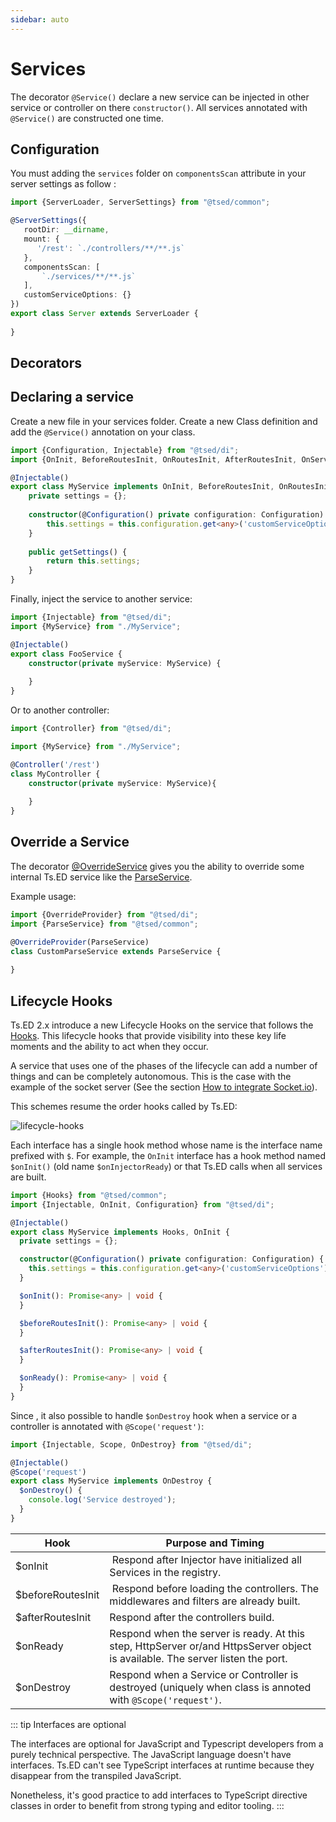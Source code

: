 ```yaml
---
sidebar: auto
---
```

# Services

The decorator `@Service()` declare a new service can be injected in other service or controller on there `constructor()`.
All services annotated with `@Service()` are constructed one time.

## Configuration

You must adding the `services` folder on `componentsScan` attribute in your server settings as follow :
 
```typescript
import {ServerLoader, ServerSettings} from "@tsed/common";

@ServerSettings({
   rootDir: __dirname,
   mount: {
      '/rest': `./controllers/**/**.js`
   },
   componentsScan: [
       `./services/**/**.js`
   ],
   customServiceOptions: {}
})
export class Server extends ServerLoader {
   
}       
```

## Decorators

<ApiList query="module === '@tsed/di' && symbolType === 'decorator'" />

## Declaring a service

Create a new file in your services folder. Create a new Class definition and add the `@Service()` annotation on your class.

```typescript
import {Configuration, Injectable} from "@tsed/di";
import {OnInit, BeforeRoutesInit, OnRoutesInit, AfterRoutesInit, OnServerReady} from "@tsed/common"

@Injectable()
export class MyService implements OnInit, BeforeRoutesInit, OnRoutesInit, AfterRoutesInit, OnReady {
    private settings = {};
    
    constructor(@Configuration() private configuration: Configuration) {
        this.settings = this.configuration.get<any>('customServiceOptions');
    }
    
    public getSettings() {
        return this.settings;
    }
}
```

Finally, inject the service to another service:
```typescript
import {Injectable} from "@tsed/di";
import {MyService} from "./MyService";

@Injectable()
export class FooService {
    constructor(private myService: MyService) {
    
    }
}
```
Or to another controller: 

```typescript
import {Controller} from "@tsed/di";

import {MyService} from "./MyService";

@Controller('/rest') 
class MyController {
    constructor(private myService: MyService){
    
    }
}  
```

## Override a Service

The decorator [@OverrideService](/api/di/decorators/OverrideService.md) gives you the ability to
override some internal Ts.ED service like the [ParseService](/api/common/filters/services/ParseService.md).

Example usage:
```typescript
import {OverrideProvider} from "@tsed/di";
import {ParseService} from "@tsed/common";

@OverrideProvider(ParseService)
class CustomParseService extends ParseService {
    
}
```

## Lifecycle Hooks

Ts.ED 2.x introduce a new Lifecycle Hooks on the service that follows the [Hooks](/docs/hooks.md).
This lifecycle hooks that provide visibility into these key life moments and the ability to act when they occur.


A service that uses one of the phases of the lifecycle can add a number of things and can be completely autonomous.
This is the case with the example of the socket server (See the section [How to integrate Socket.io](/tutorials/socket-io.md)).

This schemes resume the order hooks called by Ts.ED:

![lifecycle-hooks](./../assets/hooks-in-sequence.png)

Each interface has a single hook method whose name is the interface name prefixed with `$`. For example, the `OnInit`
interface has a hook method named `$onInit()` (old name `$onInjectorReady`) or that Ts.ED calls when all services are built.

```typescript
import {Hooks} from "@tsed/common";
import {Injectable, OnInit, Configuration} from "@tsed/di";

@Injectable()
export class MyService implements Hooks, OnInit {
  private settings = {};

  constructor(@Configuration() private configuration: Configuration) {
    this.settings = this.configuration.get<any>('customServiceOptions');
  }

  $onInit(): Promise<any> | void {
  }

  $beforeRoutesInit(): Promise<any> | void {
  }

  $afterRoutesInit(): Promise<any> | void {
  }

  $onReady(): Promise<any> | void {
  }
}
```

Since <Badge text="v4.31.0+" />, it also possible to handle `$onDestroy` hook when a service or a controller is
annotated with `@Scope('request')`:

```typescript
import {Injectable, Scope, OnDestroy} from "@tsed/di";

@Injectable()
@Scope('request')
export class MyService implements OnDestroy {
  $onDestroy() {
    console.log('Service destroyed');
  }
}
```

Hook | Purpose and Timing
---|---
$onInit | Respond after Injector have initialized all Services in the registry.
$beforeRoutesInit | Respond before loading the controllers. The middlewares and filters are already built.
$afterRoutesInit | Respond after the controllers build.
$onReady | Respond when the server is ready. At this step, HttpServer or/and HttpsServer object is available. The server listen the port.
$onDestroy | Respond when a Service or Controller is destroyed (uniquely when class is annoted with `@Scope('request')`.

::: tip Interfaces are optional

The interfaces are optional for JavaScript and Typescript developers from a purely technical perspective.
The JavaScript language doesn't have interfaces. Ts.ED can't see TypeScript interfaces at runtime because they disappear from the transpiled JavaScript.

Nonetheless, it's good practice to add interfaces to TypeScript directive classes in order to benefit from strong typing and editor tooling.
:::
